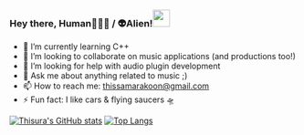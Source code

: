 ### Hey there, Human🧑🏽‍🚀 / 👽Alien!<img src="https://raw.githubusercontent.com/MartinHeinz/MartinHeinz/master/wave.gif" width="30px">


<!-- **this8/this8** is a ✨ _special_ ✨ repository because its `README.md` (this file) appears on your GitHub profile. -->

<!-- Here are some ideas to get you started: -->

<!-- - 🔭 I’m currently working on -->
- 🌱 I’m currently learning C++
- 👯 I’m looking to collaborate on music applications (and productions too!)
- 🤔 I’m looking for help with audio plugin development
- 💬 Ask me about anything related to music ;)
- 📫 How to reach me: thissamarakoon@gmail.com
- ⚡ Fun fact: I like cars & flying saucers 🛸
<!-- - 😄 Pronouns: ... -->
[![Thisura's GitHub stats](https://github-readme-stats.vercel.app/api?username=this8&count_private=true&show_icons=true&theme=synthwave)](https://github.com/anuraghazra/github-readme-stats)
[![Top Langs](https://github-readme-stats.vercel.app/api/top-langs/?username=this8&hide=css)](https://github.com/anuraghazra/github-readme-stats)
